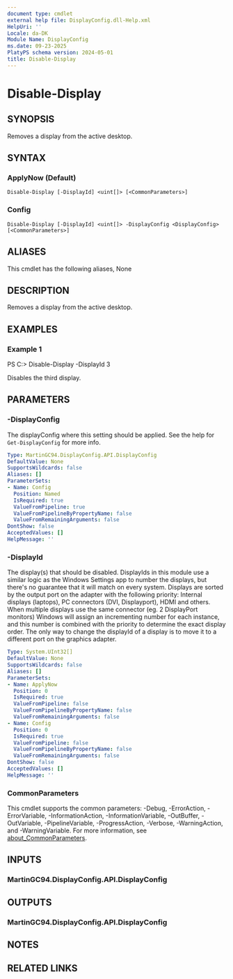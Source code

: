 ```yaml
---
document type: cmdlet
external help file: DisplayConfig.dll-Help.xml
HelpUri: ''
Locale: da-DK
Module Name: DisplayConfig
ms.date: 09-23-2025
PlatyPS schema version: 2024-05-01
title: Disable-Display
---
```


# Disable-Display

## SYNOPSIS

Removes a display from the active desktop.

## SYNTAX

### ApplyNow (Default)

```
Disable-Display [-DisplayId] <uint[]> [<CommonParameters>]
```

### Config

```
Disable-Display [-DisplayId] <uint[]> -DisplayConfig <DisplayConfig> [<CommonParameters>]
```

## ALIASES

This cmdlet has the following aliases,
  None

## DESCRIPTION

Removes a display from the active desktop.

## EXAMPLES

### Example 1

PS C:\> Disable-Display -DisplayId 3

Disables the third display.

## PARAMETERS

### -DisplayConfig

The displayConfig where this setting should be applied.
See the help for `Get-DisplayConfig` for more info.

```yaml
Type: MartinGC94.DisplayConfig.API.DisplayConfig
DefaultValue: None
SupportsWildcards: false
Aliases: []
ParameterSets:
- Name: Config
  Position: Named
  IsRequired: true
  ValueFromPipeline: true
  ValueFromPipelineByPropertyName: false
  ValueFromRemainingArguments: false
DontShow: false
AcceptedValues: []
HelpMessage: ''
```

### -DisplayId

The display(s) that should be disabled.
DisplayIds in this module use a similar logic as the Windows Settings app to number the displays, but there's no guarantee that it will match on every system.
Displays are sorted by the output port on the adapter with the following priority: Internal displays (laptops), PC connectors (DVI, Displayport), HDMI and others.
When multiple displays use the same connector (eg. 2 DisplayPort monitors) Windows will assign an incrementing number for each instance, and this number is combined with the priority to determine the exact display order.
The only way to change the displayId of a display is to move it to a different port on the graphics adapter.

```yaml
Type: System.UInt32[]
DefaultValue: None
SupportsWildcards: false
Aliases: []
ParameterSets:
- Name: ApplyNow
  Position: 0
  IsRequired: true
  ValueFromPipeline: false
  ValueFromPipelineByPropertyName: false
  ValueFromRemainingArguments: false
- Name: Config
  Position: 0
  IsRequired: true
  ValueFromPipeline: false
  ValueFromPipelineByPropertyName: false
  ValueFromRemainingArguments: false
DontShow: false
AcceptedValues: []
HelpMessage: ''
```

### CommonParameters

This cmdlet supports the common parameters: -Debug, -ErrorAction, -ErrorVariable,
-InformationAction, -InformationVariable, -OutBuffer, -OutVariable, -PipelineVariable,
-ProgressAction, -Verbose, -WarningAction, and -WarningVariable. For more information, see
[about_CommonParameters](https://go.microsoft.com/fwlink/?LinkID=113216).

## INPUTS

### MartinGC94.DisplayConfig.API.DisplayConfig


## OUTPUTS

### MartinGC94.DisplayConfig.API.DisplayConfig


## NOTES




## RELATED LINKS


